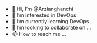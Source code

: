 - 👋 Hi, I’m @Arzianghanchi
- 👀 I’m interested in DevOps
- 🌱 I’m currently learning DevOps 
- 💞️ I’m looking to collaborate on ...
- 📫 How to reach me ...

<!---
Arzianghanchi/Arzianghanchi is a ✨ special ✨ repository because its `README.md` (this file) appears on your GitHub profile.
You can click the Preview link to take a look at your changes.
--->
